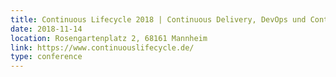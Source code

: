 ```yaml
---
title: Continuous Lifecycle 2018 | Continuous Delivery, DevOps und Containertechniken
date: 2018-11-14
location: Rosengartenplatz 2, 68161 Mannheim
link: https://www.continuouslifecycle.de/
type: conference
---
```

